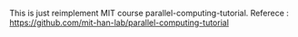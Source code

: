 This is just reimplement MIT course parallel-computing-tutorial.
Referece : https://github.com/mit-han-lab/parallel-computing-tutorial
